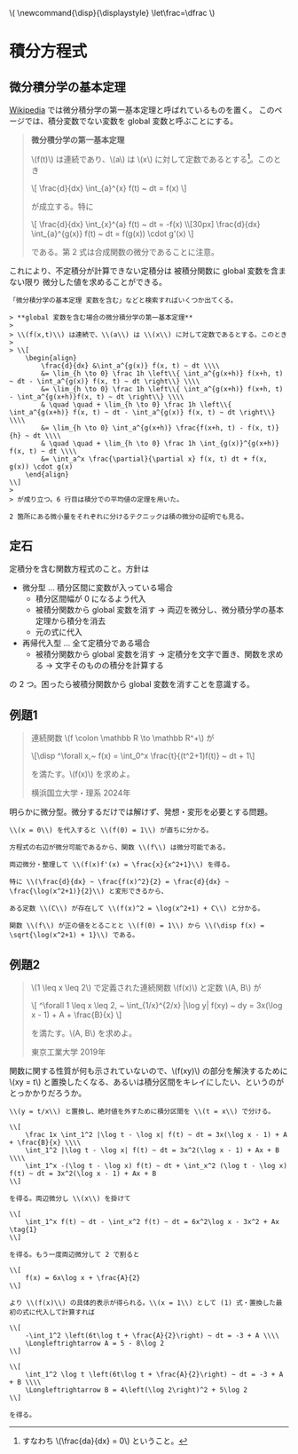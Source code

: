 \\(
    \newcommand{\disp}{\displaystyle}
    \let\frac=\dfrac
\\)

# 積分方程式

## 微分積分学の基本定理

[Wikipedia](https://ja.wikipedia.org/wiki/微分積分学の基本定理#連続関数の不定積分が微分可能であること) では微分積分学の第一基本定理と呼ばれているものを置く。
このページでは、積分変数でない変数を global 変数と呼ぶことにする。

> **微分積分学の第一基本定理**
>
> \\(f(t)\\) は連続であり、\\(a\\) は \\(x\\) に対して定数であるとする[^1]。このとき
>
> \\[ \frac{d}{dx} \int_{a}^{x} f(t) ~ dt = f(x) \\]
>
> が成立する。特に
>
> \\[
>     \frac{d}{dx} \int_{x}^{a} f(t) ~ dt = -f(x) \\\\[30px]
>     \frac{d}{dx} \int_{a}^{g(x)} f(t) ~ dt = f(g(x)) \cdot g'(x)
> \\]
>
> である。第 2 式は合成関数の微分であることに注意。
>
> [^1]: すなわち \\(\frac{da}{dx} = 0\\) ということ。

これにより、不定積分が計算できない定積分は <uj>被積分関数に global 変数を含まない限り</uj> 微分した値を求めることができる。

```admonish title="被積分関数に global 変数を含む場合" collapsible=true
「微分積分学の基本定理 変数を含む」などと検索すればいくつか出てくる。

> **global 変数を含む場合の微分積分学の第一基本定理**
>
> \\(f(x,t)\\) は連続で、\\(a\\) は \\(x\\) に対して定数であるとする。このとき
>
> \\[
    \begin{align}
        \frac{d}{dx} &\int_a^{g(x)} f(x, t) ~ dt \\\\
        &= \lim_{h \to 0} \frac 1h \left\\{ \int_a^{g(x+h)} f(x+h, t) ~ dt - \int_a^{g(x)} f(x, t) ~ dt \right\\} \\\\
        &= \lim_{h \to 0} \frac 1h \left\\{ \int_a^{g(x+h)} f(x+h, t) - \int_a^{g(x+h)}f(x, t) ~ dt \right\\} \\\\
        & \quad \quad + \lim_{h \to 0} \frac 1h \left\\{ \int_a^{g(x+h)} f(x, t) ~ dt - \int_a^{g(x)} f(x, t) ~ dt \right\\} \\\\
        &= \lim_{h \to 0} \int_a^{g(x+h)} \frac{f(x+h, t) - f(x, t)}{h} ~ dt \\\\
        & \quad \quad + \lim_{h \to 0} \frac 1h \int_{g(x)}^{g(x+h)} f(x, t) ~ dt \\\\
        &= \int_a^x \frac{\partial}{\partial x} f(x, t) dt + f(x, g(x)) \cdot g(x)
    \end{align}
\\]
> 
> が成り立つ。6 行目は積分での平均値の定理を用いた。

2 箇所にある微小量をそれぞれに分けるテクニックは積の微分の証明でも見る。
```


## 定石

定積分を含む関数方程式のこと。方針は

+ 微分型 ... 積分区間に変数が入っている場合
    - 積分区間幅が 0 になるよう代入
    - 被積分関数から global 変数を消す → 両辺を微分し、微分積分学の基本定理から積分を消去
    - 元の式に代入
+ 再帰代入型 ... 全て定積分である場合
    - 被積分関数から global 変数を消す → 定積分を文字で置き、関数を求める → 文字そのものの積分を計算する

の 2 つ。困ったら被積分関数から global 変数を消すことを意識する。

## 例題1

> 連続関数 \\(f \colon \mathbb R \to \mathbb R^+\\) が
> 
> \\[\disp ^\forall x,~ f(x) = \int_0^x \frac{t}{(t^2+1)f(t)} ~ dt + 1\\]
> 
> を満たす。\\(f(x)\\) を求めよ。
>
> 横浜国立大学・理系 2024年

明らかに微分型。微分するだけでは解けず、発想・変形を必要とする問題。

```admonish success title="解答" collapsible=true
\\(x = 0\\) を代入すると \\(f(0) = 1\\) が直ちに分かる。

方程式の右辺が微分可能であるから、関数 \\(f\\) は微分可能である。

両辺微分・整理して \\(f(x)f'(x) = \frac{x}{x^2+1}\\) を得る。

特に \\(\frac{d}{dx} ~ \frac{f(x)^2}{2} = \frac{d}{dx} ~ \frac{\log(x^2+1)}{2}\\) と変形できるから、

ある定数 \\(C\\) が存在して \\(f(x)^2 = \log(x^2+1) + C\\) と分かる。

関数 \\(f\\) が正の値をとることと \\(f(0) = 1\\) から \\(\disp f(x) = \sqrt{\log(x^2+1) + 1}\\) である。
```


## 例題2

> \\(1 \leq x \leq 2\\) で定義された連続関数 \\(f(x)\\) と定数 \\(A, B\\) が
>
> \\[
    ^\forall 1 \leq x \leq 2, ~ \int_{1/x}^{2/x} |\log y| f(xy) ~ dy = 3x(\log x - 1) + A + \frac{B}{x}
\\]
>
> を満たす。\\(A, B\\) を求めよ。
>
> 東京工業大学 2019年

関数に関する性質が何も示されていないので、\\(f(xy)\\) の部分を解決するために \\(xy = t\\) と置換したくなる、あるいは積分区間をキレイにしたい、というのがとっかかりだろうか。

```admonish title="解答" collapsible=true
\\(y = t/x\\) と置換し、絶対値を外すために積分区間を \\(t = x\\) で分ける。

\\[
    \frac 1x \int_1^2 |\log t - \log x| f(t) ~ dt = 3x(\log x - 1) + A + \frac{B}{x} \\\\
    \int_1^2 |\log t - \log x| f(t) ~ dt = 3x^2(\log x - 1) + Ax + B \\\\
    \int_1^x -(\log t - \log x) f(t) ~ dt + \int_x^2 (\log t - \log x) f(t) ~ dt = 3x^2(\log x - 1) + Ax + B
\\]

を得る。両辺微分し \\(x\\) を掛けて

\\[
    \int_1^x f(t) ~ dt - \int_x^2 f(t) ~ dt = 6x^2\log x - 3x^2 + Ax \tag{1}
\\]

を得る。もう一度両辺微分して 2 で割ると

\\[
    f(x) = 6x\log x + \frac{A}{2}
\\]

より \\(f(x)\\) の具体的表示が得られる。\\(x = 1\\) として (1) 式・置換した最初の式に代入して計算すれば

\\[
    -\int_1^2 \left(6t\log t + \frac{A}{2}\right) ~ dt = -3 + A \\\\
    \Longleftrightarrow A = 5 - 8\log 2
\\]

\\[
    \int_1^2 \log t \left(6t\log t + \frac{A}{2}\right) ~ dt = -3 + A + B \\\\
    \Longleftrightarrow B = 4\left(\log 2\right)^2 + 5\log 2
\\]

を得る。
```

